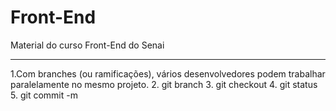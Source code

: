 # Front-End
Material do curso Front-End do Senai

***
 
1.Com branches (ou ramificações), vários desenvolvedores podem trabalhar paralelamente no mesmo projeto.
2. git branch
3. git checkout
4. git status
5. git commit -m
